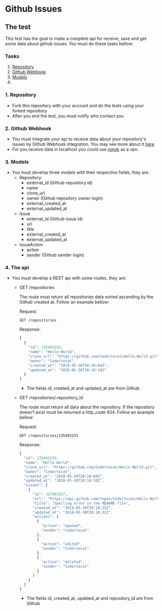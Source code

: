 # Github Issues

## The test

This test has the goal to make a complete api for receive, save and get some data about github issues. You must do these tasks bellow:

### Tasks
1. [Repository](#1-repository)
2. [Github Webhook](#2-github-webhook)
3. [Models](#3-models)
4.

### 1. Repository

- Fork this repository with your account and do the tests using your forked repository
- After you end the test, you must notify who contact you

### 2. Github Webhook

- You must integrate your api to receive data about your repository's issues by Github Webhook integration. You may see more about it [here](https://developer.github.com/webhooks)
- For you receive data in localhost you could use [ngrok](https://ngrok.com/) as a vpn.

### 3. Models
- You must develop three models with their respective fields, they are:
  - Repository:
    - external_id (Github repository id)
    - name
    - clone_url
    - owner (Github repository owner login)
    - external_created_at
    - external_updated_at
  - Issue
    - external_id (Github issue id)
    - url
    - title
    - external_created_at
    - external_updated_at
  - IssueAction
    - action
    - sender (Github sender login)

### 4. The api
- You must develop a REST api with some routes, they are:
  - GET /repositories

    The route must return all repositories data sorted ascending by the Github created at. Follow an example bellow:

    Request:
    ```
    GET /repositories
    ```
    Response:
    ```javascript
    [
      {
        "id": 135493233,
        "name": "Hello-World",
        "clone_url": "https://github.com/Codertocat/Hello-World.git",
        "owner": "Codertocat",
        "created_at": "2018-05-30T20:18:04Z",
        "updated_at": "2018-05-30T20:18:10Z"
      }
    ]
    ```
    * The fields id, created_at and updated_at are from Github

  - GET /repositories/:repository_id

    The route must return all data about the repository. If the repository doesn't exist must be returned a http_code 404. Follow an example bellow:

    Request:
    ```
    GET /repositories/135493233
    ```
    Response:
    ```javascript
    {
      "id": 135493233,
      "name": "Hello-World",
      "clone_url": "https://github.com/Codertocat/Hello-World.git",
      "owner": "Codertocat",
      "created_at": "2018-05-30T20:18:04Z",
      "updated_at": "2018-05-30T20:18:10Z",
      "issues": [
        {
          "id": 327883527,
          "url": "https://api.github.com/repos/Codertocat/Hello-World/issues/2",
          "title": "Spelling error in the README file",
          "created_at": "2018-05-30T20:18:32Z",
          "updated_at": "2018-05-30T20:18:32Z",
          "actions": [
            {
              "action": "opened",
              "sender": "Codertocat"
            },
            {
              "action": "edited",
              "sender": "Codertocat"
            },
            {
              "action": "deleted",
              "sender": "Codertocat"
            }
          ]
        }
      ]
    }
    ```
    * The fields id, created_at, updated_at and repository_id are from Github



